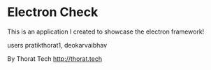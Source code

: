 # Electron Check
This is an application I created to showcase the electron framework!


users pratikthorat1, deokarvaibhav

By Thorat Tech
http://thorat.tech